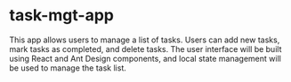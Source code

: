 # task-mgt-app
This app allows users to manage a list of tasks. Users can add new tasks, mark tasks as completed, and delete tasks. The user interface will be built using React and Ant Design components, and local state management will be used to manage the task list.
